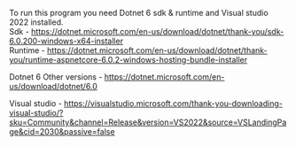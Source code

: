 To run this program you need Dotnet 6 sdk & runtime and Visual studio 2022 installed.    
Sdk - https://dotnet.microsoft.com/en-us/download/dotnet/thank-you/sdk-6.0.200-windows-x64-installer    
Runtime - https://dotnet.microsoft.com/en-us/download/dotnet/thank-you/runtime-aspnetcore-6.0.2-windows-hosting-bundle-installer     

Dotnet 6 Other versions - https://dotnet.microsoft.com/en-us/download/dotnet/6.0

Visual studio - https://visualstudio.microsoft.com/thank-you-downloading-visual-studio/?sku=Community&channel=Release&version=VS2022&source=VSLandingPage&cid=2030&passive=false
